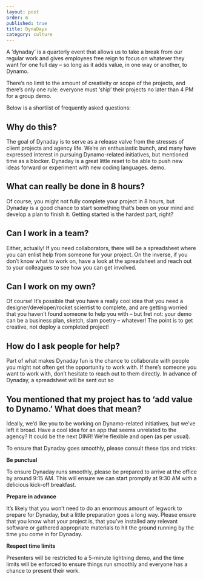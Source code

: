 ```yaml
---
layout: post
order: 6
published: true
title: DynaDays
category: culture
---
```

A ‘dynaday’ is a quarterly event that allows us to take a break from our regular work and gives employees free reign to focus on whatever they want for one full day – so long as it adds value, in one way or another, to Dynamo. 

<!-- more -->

There’s no limit to the amount of creativity or scope of the projects, and there’s only one rule: everyone must ‘ship’ their projects no later than 4 PM for a group demo. 

Below is a shortlist of frequently asked questions:

## Why do this?

The goal of Dynaday is to serve as a release valve from the stresses of client projects and agency life. We’re an enthusiastic bunch, and many have expressed interest in pursuing Dynamo-related initiatives, but mentioned time as a blocker. Dynaday is a great little reset to be able to push new ideas forward or experiment with new coding languages. demo. 

## What can really be done in 8 hours?

Of course, you might not fully complete your project in 8 hours, but Dynaday is a good chance to start something that’s been on your mind and develop a plan to finish it. Getting started is the hardest part, right? 

## Can I work in a team?

Either, actually! If you need collaborators, there will be a spreadsheet where you can enlist help from someone for your project. On the inverse, if you don’t know what to work on, have a look at the spreadsheet and reach out to your colleagues to see how you can get involved. 

## Can I work on my own?

Of course! It’s possible that you have a really cool idea that you need a designer/developer/rocket scientist to complete, and are getting worried that you haven’t found someone to help you with – but fret not: your demo can be a business plan, sketch, slam poetry – whatever! The point is to get creative, not deploy a completed project!

## How do I ask people for help?

Part of what makes Dynaday fun is the chance to collaborate with people you might not often get the opportunity to work with. If there’s someone you want to work with, don’t hesitate to reach out to them directly. In advance of Dynaday, a spreadsheet will be sent out so 

## You mentioned that my project has to ‘add value to Dynamo.’ What does that mean?

Ideally, we’d like you to be working on Dynamo-related initiatives, but we’ve left it broad. Have a cool idea for an app that seems unrelated to the agency? It could be the next DINR! We’re flexible and open (as per usual).

To ensure that Dynaday goes smoothly, please consult these tips and tricks:

**Be punctual**

To ensure Dynaday runs smoothly, please be prepared to arrive at the office by around 9:15 AM. This will ensure we can start promptly at 9:30 AM with a delicious kick-off breakfast. 

**Prepare in advance**

It’s likely that you won’t need to do an enormous amount of legwork to prepare for Dynaday, but a little preparation goes a long way. Please ensure that you know what your project is, that you’ve installed any relevant software or gathered appropriate materials to hit the ground running by the time you come in for Dynaday. 

**Respect time limits**

Presenters will be restricted to a 5-minute lightning demo, and the time limits will be enforced to ensure things run smoothly and everyone has a chance to present their work.
